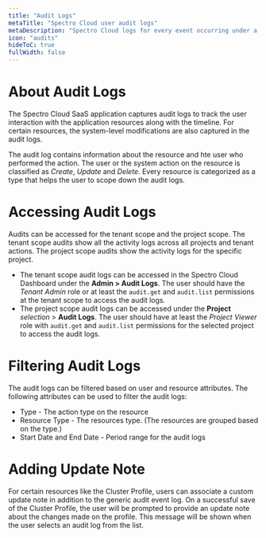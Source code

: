 ```yaml
---
title: "Audit Logs"
metaTitle: "Spectro Cloud user audit logs"
metaDescription: "Spectro Cloud logs for every event occurring under a user for every Kubernetes cluster"
icon: "audits"
hideToC: true
fullWidth: false
---
```


# About Audit Logs

The Spectro Cloud SaaS application captures audit logs to track the user interaction with the application resources along with the timeline. For certain resources, the system-level modifications are also captured in the audit logs.

The audit log contains information about the resource and hte user who performed the action. The user or the system action on the resource is classified as *Create*, *Update* and *Delete*. Every resource is categorized as a type that helps the user to scope down the audit logs.

# Accessing Audit Logs

Audits can be accessed for the tenant scope and the project scope. The tenant scope audits show all the activity logs across all projects and tenant actions. The project scope audits show the activity logs for the specific project.

* The tenant scope audit logs can be accessed in the Spectro Cloud Dashboard under the **Admin > Audit Logs**. The user should have the *Tenant Admin* role or at least the `audit.get` and `audit.list` permissions at the tenant scope to access the audit logs.
* The project scope audit logs can be accessed under the **Project** *selection* > **Audit Logs**. The user should have at least the *Project Viewer* role with `audit.get` and `audit.list` permissions for the selected project to access the audit logs.

# Filtering Audit Logs

The audit logs can be filtered based on user and resource attributes. The following attributes can be used to filter the audit logs:

* Type - The action type on the resource
* Resource Type - The resources type. (The resources are grouped based on the type.)
* Start Date and End Date - Period range for the audit logs

# Adding Update Note

For certain resources like the Cluster Profile, users can associate a custom update note in addition to the generic audit event log. On a successful save of the Cluster Profile, the user will be prompted to provide an update note about the changes made on the profile. This message will be shown when the user selects an audit log from the list.
